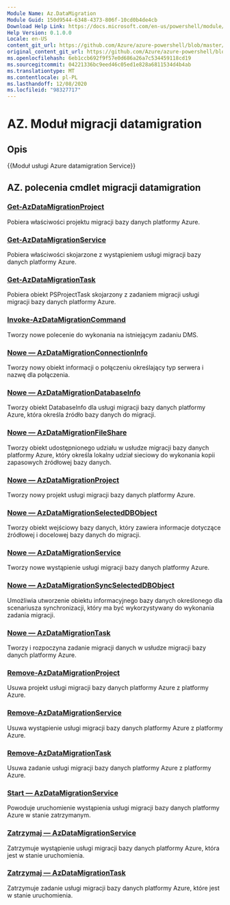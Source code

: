 ```yaml
---
Module Name: Az.DataMigration
Module Guid: 150d9544-6348-4373-806f-10cd0b4de4cb
Download Help Link: https://docs.microsoft.com/en-us/powershell/module/az.datamigration
Help Version: 0.1.0.0
Locale: en-US
content_git_url: https://github.com/Azure/azure-powershell/blob/master/src/DataMigration/DataMigration/help/Az.DataMigration.md
original_content_git_url: https://github.com/Azure/azure-powershell/blob/master/src/DataMigration/DataMigration/help/Az.DataMigration.md
ms.openlocfilehash: 6eb1ccb692f9f57e0d686a26a7c534459118cd19
ms.sourcegitcommit: 04221336bc9eed46c05ed1e828a6811534d4b4ab
ms.translationtype: MT
ms.contentlocale: pl-PL
ms.lasthandoff: 12/08/2020
ms.locfileid: "98327717"
---
```

# AZ. Moduł migracji datamigration
## Opis
{{Moduł usługi Azure datamigration Service}}

## AZ. polecenia cmdlet migracji datamigration
### [Get-AzDataMigrationProject](Get-AzDataMigrationProject.md)
Pobiera właściwości projektu migracji bazy danych platformy Azure.

### [Get-AzDataMigrationService](Get-AzDataMigrationService.md)
Pobiera właściwości skojarzone z wystąpieniem usługi migracji bazy danych platformy Azure. 

### [Get-AzDataMigrationTask](Get-AzDataMigrationTask.md)
Pobiera obiekt PSProjectTask skojarzony z zadaniem migracji usługi migracji bazy danych platformy Azure.

### [Invoke-AzDataMigrationCommand](Invoke-AzDataMigrationCommand.md)
Tworzy nowe polecenie do wykonania na istniejącym zadaniu DMS.

### [Nowe — AzDataMigrationConnectionInfo](New-AzDataMigrationConnectionInfo.md)
Tworzy nowy obiekt informacji o połączeniu określający typ serwera i nazwę dla połączenia.

### [Nowe — AzDataMigrationDatabaseInfo](New-AzDataMigrationDatabaseInfo.md)
Tworzy obiekt DatabaseInfo dla usługi migracji bazy danych platformy Azure, która określa źródło bazy danych do migracji.

### [Nowe — AzDataMigrationFileShare](New-AzDataMigrationFileShare.md)
Tworzy obiekt udostępnionego udziału w usłudze migracji bazy danych platformy Azure, który określa lokalny udział sieciowy do wykonania kopii zapasowych źródłowej bazy danych.

### [Nowe — AzDataMigrationProject](New-AzDataMigrationProject.md)
Tworzy nowy projekt usługi migracji bazy danych platformy Azure.

### [Nowe — AzDataMigrationSelectedDBObject](New-AzDataMigrationSelectedDBObject.md)
Tworzy obiekt wejściowy bazy danych, który zawiera informacje dotyczące źródłowej i docelowej bazy danych do migracji.

### [Nowe — AzDataMigrationService](New-AzDataMigrationService.md)
Tworzy nowe wystąpienie usługi migracji bazy danych platformy Azure.

### [Nowe — AzDataMigrationSyncSelectedDBObject](New-AzDataMigrationSyncSelectedDBObject.md)
Umożliwia utworzenie obiektu informacyjnego bazy danych określonego dla scenariusza synchronizacji, który ma być wykorzystywany do wykonania zadania migracji.

### [Nowe — AzDataMigrationTask](New-AzDataMigrationTask.md)
Tworzy i rozpoczyna zadanie migracji danych w usłudze migracji bazy danych platformy Azure.

### [Remove-AzDataMigrationProject](Remove-AzDataMigrationProject.md)
Usuwa projekt usługi migracji bazy danych platformy Azure z platformy Azure.

### [Remove-AzDataMigrationService](Remove-AzDataMigrationService.md)
Usuwa wystąpienie usługi migracji bazy danych platformy Azure z platformy Azure.

### [Remove-AzDataMigrationTask](Remove-AzDataMigrationTask.md)
Usuwa zadanie usługi migracji bazy danych platformy Azure z platformy Azure.

### [Start — AzDataMigrationService](Start-AzDataMigrationService.md)
Powoduje uruchomienie wystąpienia usługi migracji bazy danych platformy Azure w stanie zatrzymanym. 

### [Zatrzymaj — AzDataMigrationService](Stop-AzDataMigrationService.md)
Zatrzymuje wystąpienie usługi migracji bazy danych platformy Azure, która jest w stanie uruchomienia.

### [Zatrzymaj — AzDataMigrationTask](Stop-AzDataMigrationTask.md)
Zatrzymuje zadanie usługi migracji bazy danych platformy Azure, które jest w stanie uruchomienia.

